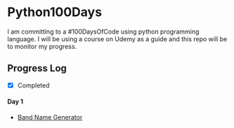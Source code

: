 # Python100Days
I am committing to a #100DaysOfCode using python programming language. I will be using a course on Udemy as a guide and this repo will be to monitor my progress.

## Progress Log
- [x] Completed
#### Day 1
- [Band Name Generator](https://github.com/A3AJAGBE/band-name-generator)
